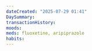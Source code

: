 ```yaml
---
dateCreated: "2025-07-29 01:41"
DaySummary: 
transactionHistory: 
moods: 
meds: fluoxetine, aripiprazole
habits:
---
```

